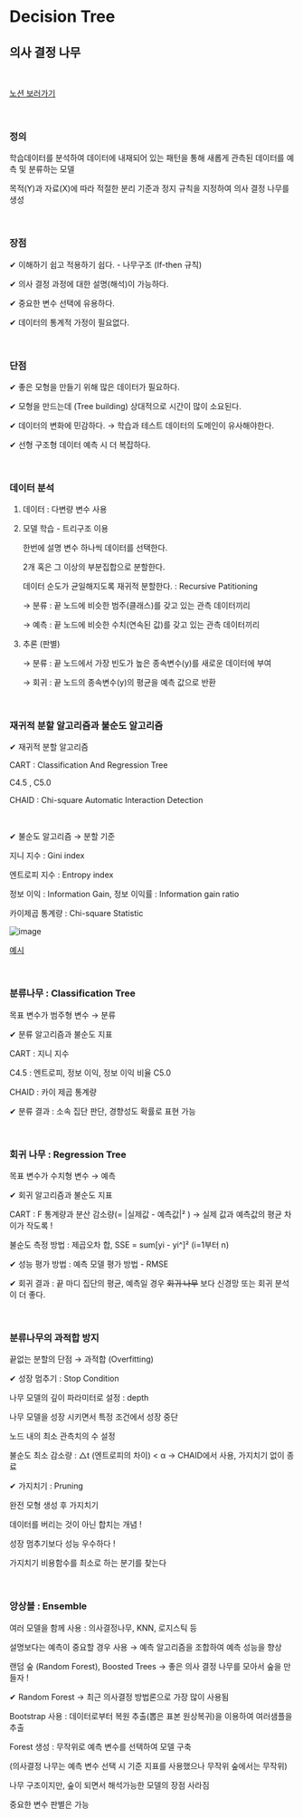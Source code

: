 # Decision Tree

## 의사 결정 나무

</br>

[노션 보러가기](https://www.notion.so/Decision-Tree-9b5118232aa745a89a18e7c8a2543123)

</br>

### 정의

학습데이터를 분석하여 데이터에 내재되어 있는 패턴을 통해 새롭게 관측된 데이터를 예측 및 분류하는 모델

목적(Y)과 자료(X)에 따라 적절한 분리 기준과 정지 규칙을 지정하여 의사 결정 나무를 생성

</br>

### 장점

✔ 이해하기 쉽고 적용하기 쉽다. - 나무구조 (If-then 규칙)

✔ 의사 결정 과정에 대한 설명(해석)이 가능하다.

✔ 중요한 변수 선택에 유용하다. 

✔ 데이터의 통계적 가정이 필요없다.  

</br>

### 단점

✔ 좋은 모형을 만들기 위해 많은 데이터가 필요하다. 

✔ 모형을 만드는데 (Tree building) 상대적으로 시간이 많이 소요된다. 

✔ 데이터의 변화에 민감하다. → 학습과 테스트 데이터의 도메인이 유사해야한다. 

✔ 선형 구조형 데이터 예측 시 더 복잡하다. 

</br>

### 데이터 분석

1) 데이터 : 다변량 변수 사용

2) 모델 학습 - 트리구조 이용

    한번에 설명 변수 하나씩 데이터를 선택한다.

    2개 혹은 그 이상의 부분집합으로 분할한다. 

    데이터 순도가 균일해지도록 재귀적 분할한다. : Recursive Patitioning

    → 분류 : 끝 노드에 비슷한 범주(클래스)를 갖고 있는 관측 데이터끼리

    → 예측 : 끝 노드에 비슷한 수치(연속된 값)를 갖고 있는 관측 데이터끼리 

3) 추론 (판별) 

    → 분류 : 끝 노드에서 가장 빈도가 높은 종속변수(y)를 새로운 데이터에 부여 

    → 회귀 : 끝 노드의 종속변수(y)의 평균을 예측 값으로 반환

</br>

### 재귀적 분할 알고리즘과 불순도 알고리즘

✔ 재귀적 분할 알고리즘 

 CART : Classification And Regression Tree

 C4.5 , C5.0

 CHAID : Chi-square Automatic Interaction Detection

 </br>
 

✔ 불순도 알고리즘 → 분할 기준

 지니 지수 : Gini index

 엔트로피 지수 : Entropy index

 정보 이익 : Information Gain, 정보 이익률 :  Information gain ratio

 카이제곱 통계량 : Chi-square Statistic

![image](https://user-images.githubusercontent.com/88828858/182009581-78dc65f9-7fc7-4e45-b867-70091f5bc6ca.png)


[예시](https://github.com/sejongresearch/2022.MachineLearning/blob/main/LectureNote/%5B%E1%84%80%E1%85%B5%E1%84%80%E1%85%A8%E1%84%92%E1%85%A1%E1%86%A8%E1%84%89%E1%85%B3%E1%86%B8%5D%5B7%E1%84%8C%E1%85%AE%E1%84%8E%E1%85%A1%5D%20%E1%84%8B%E1%85%B4%E1%84%89%E1%85%A1%E1%84%80%E1%85%A7%E1%86%AF%E1%84%8C%E1%85%A5%E1%86%BC%E1%84%82%E1%85%A1%E1%84%86%E1%85%AE_%E1%84%8B%E1%85%B5%E1%84%85%E1%85%A9%E1%86%AB.pdf)

</br>

### 분류나무 : Classification Tree

목표 변수가 범주형 변수 → 분류

✔ 분류 알고리즘과 불순도 지표  

CART : 지니 지수 

C4.5 : 엔트로피, 정보 이익, 정보 이익 비율 C5.0 

CHAID : 카이 제곱 통계량 

✔ 분류 결과 : 소속 집단 판단, 경향성도 확률로 표현 가능

</br>

### 회귀 나무 : Regression Tree

목표 변수가 수치형 변수 → 예측

✔ 회귀 알고리즘과 불순도 지표 

CART : F 통계량과 분산 감소량(= |실제값 - 예측값|² ) → 실제 값과 예측값의 평균 차이가 작도록 !

불순도 측정 방법 : 제곱오차 합, SSE = sum[yi - yi^]² (i=1부터 n) 

✔ 성능 평가 방법 : 예측 모델 평가 방법 - RMSE

✔ 회귀 결과 : 끝 마디 집단의 평균, 예측일 경우 ~~회귀 나무~~ 보다 신경망 또는 회귀 분석이 더 좋다.

</br>

### 분류나무의 과적합 방지

끝없는 분할의 단점 → 과적합 (Overfitting)

✔ 성장 멈추기 : Stop Condition

나무 모델의 깊이 파라미터로 설정 : depth

나무 모델을 성장 시키면서 특정 조건에서 성장 중단

노드 내의 최소 관측치의 수 설정

불순도 최소 감소량 : △t (엔트로피의 차이) < α → CHAID에서 사용, 가지치기 없이 종료 

✔ 가지치기 : Pruning

완전 모형 생성 후 가지치기

데이터를 버리는 것이 아닌 합치는 개념 !

성장 멈추기보다 성능 우수하다 !

가지치기 비용함수를 최소로 하는 분기를 찾는다

</br>

### 앙상블 : Ensemble

여러 모델을 함께 사용 : 의사결정나무, KNN, 로지스틱 등

설명보다는 예측이 중요할 경우 사용 → 예측 알고리즘을 조합하여 예측 성능을 향상

랜덤 숲 (Random Forest), Boosted Trees → 좋은 의사 결정 나무를 모아서 숲을 만들자 !

✔ Random Forest  → 최근 의사결정 방법론으로 가장 많이 사용됨

Bootstrap 사용 : 데이터로부터 복원 추출(뽑은 표본 원상복귀)을 이용하여 여러샘플을 추출

Forest 생성 : 무작위로 예측 변수를 선택하여 모델 구축 

(의사결정 나무는 예측 변수 선택 시 기준 지표를 사용했으나 무작위 숲에서는 무작위)

나무 구조이지만, 숲이 되면서 해석가능한 모델의 장점 사라짐

중요한 변수 판별은 가능
